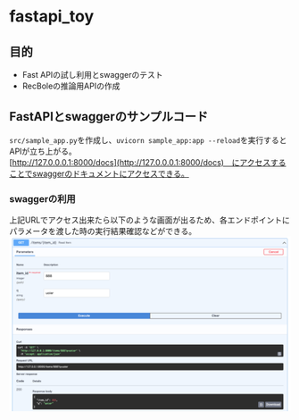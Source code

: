 # fastapi_toy
## 目的
- Fast APIの試し利用とswaggerのテスト  
- RecBoleの推論用APIの作成

## FastAPIとswaggerのサンプルコード
`src/sample_app.py`を作成し、`uvicorn sample_app:app --reload`を実行するとAPIが立ち上がる。  
[http://127.0.0.0.1:8000/docs](http://127.0.0.0.1:8000/docs)　にアクセスすることでswaggerのドキュメントにアクセスできる。  

### swaggerの利用
上記URLでアクセス出来たら以下のような画面が出るため、各エンドポイントにパラメータを渡した時の実行結果確認などができる。
![swaggerのテスト実行](images/01.png)
